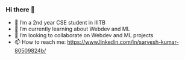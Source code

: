 ### Hi there 👋
- 🔭 I’m a 2nd year CSE student in IIITB
- 🌱 I’m currently learning about Webdev and ML 
- 👯 I’m looking to collaborate on Webdev and ML projects
- 📫 How to reach me: https://www.linkedin.com/in/sarvesh-kumar-80509824b/
